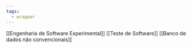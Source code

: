 ```yaml
---
tags:
  - wrapper
---
```

[[Engenharia de Software Experimental]]
[[Teste de Software]]
[[Banco de dados não convencionais]]

